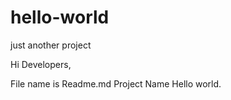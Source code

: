 # hello-world
just another project

Hi Developers,

File name is Readme.md
Project Name Hello world.
